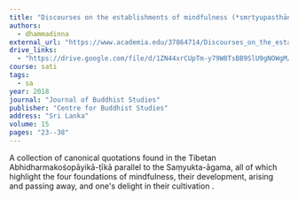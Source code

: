 ```yaml
---
title: "Discourses on the establishments of mindfulness (*smṛtyupasthānas*) quoted in Śamathadeva’s *Abhidharmakośopāyikā-ṭīkā*"
authors:
  - dhammadinna
external_url: "https://www.academia.edu/37864714/Discourses_on_the_establishments_of_mindfulness_sm%E1%B9%9Btyupasth%C4%81nas_quoted_in_%C5%9Aamathadeva_s_Abhidharmako%C5%9Bop%C4%81yik%C4%81_%E1%B9%AD%C4%ABk%C4%81"
drive_links:
  - "https://drive.google.com/file/d/1ZN44xrCUpTm-y79W8TsBB9SlU9gNOWgM/view?usp=sharing"
course: sati
tags:
  - sa
year: 2018
journal: "Journal of Buddhist Studies"
publisher: "Centre for Buddhist Studies"
address: "Sri Lanka"
volume: 15
pages: "23--38"
---
```


A collection of canonical quotations found in the Tibetan Abhidharmakośopāyikā-ṭīkā parallel to the Saṃyukta-āgama, all of which highlight the four foundations of mindfulness, their development, arising and passing away, and one's delight in their cultivation .
